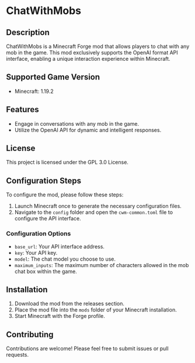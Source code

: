 # ChatWithMobs

## Description
ChatWithMobs is a Minecraft Forge mod that allows players to chat with any mob in the game. This mod exclusively supports the OpenAI format API interface, enabling a unique interaction experience within Minecraft.

## Supported Game Version
- Minecraft: 1.19.2

## Features
- Engage in conversations with any mob in the game.
- Utilize the OpenAI API for dynamic and intelligent responses.

## License
This project is licensed under the GPL 3.0 License.

## Configuration Steps
To configure the mod, please follow these steps:

1. Launch Minecraft once to generate the necessary configuration files.
2. Navigate to the `config` folder and open the `cwm-common.toml` file to configure the API interface.

### Configuration Options
- `base_url`: Your API interface address.
- `key`: Your API key.
- `model`: The chat model you choose to use.
- `maximum_inputs`: The maximum number of characters allowed in the mob chat box within the game.

## Installation
1. Download the mod from the releases section.
2. Place the mod file into the `mods` folder of your Minecraft installation.
3. Start Minecraft with the Forge profile.

## Contributing
Contributions are welcome! Please feel free to submit issues or pull requests.
